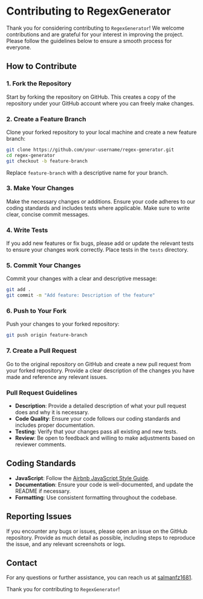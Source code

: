 # Contributing to RegexGenerator

Thank you for considering contributing to `RegexGenerator`! 
We welcome contributions and are grateful for your interest in improving the project. Please follow the guidelines below to ensure a smooth process for everyone.

## How to Contribute

### 1. Fork the Repository

Start by forking the repository on GitHub. This creates a copy of the repository under your GitHub account where you can freely make changes.

### 2. Create a Feature Branch

Clone your forked repository to your local machine and create a new feature branch:

```sh
git clone https://github.com/your-username/regex-generator.git
cd regex-generator
git checkout -b feature-branch
```

Replace `feature-branch` with a descriptive name for your branch.

### 3. Make Your Changes

Make the necessary changes or additions. Ensure your code adheres to our coding standards and includes tests where applicable. Make sure to write clear, concise commit messages.

### 4. Write Tests

If you add new features or fix bugs, please add or update the relevant tests to ensure your changes work correctly. Place tests in the `tests` directory.

### 5. Commit Your Changes

Commit your changes with a clear and descriptive message:

```sh
git add .
git commit -m "Add feature: Description of the feature"
```

### 6. Push to Your Fork

Push your changes to your forked repository:

```sh
git push origin feature-branch
```

### 7. Create a Pull Request

Go to the original repository on GitHub and create a new pull request from your forked repository. Provide a clear description of the changes you have made and reference any relevant issues.

### Pull Request Guidelines

- **Description**: Provide a detailed description of what your pull request does and why it is necessary.
- **Code Quality**: Ensure your code follows our coding standards and includes proper documentation.
- **Testing**: Verify that your changes pass all existing and new tests.
- **Review**: Be open to feedback and willing to make adjustments based on reviewer comments.

## Coding Standards

- **JavaScript**: Follow the [Airbnb JavaScript Style Guide](https://github.com/airbnb/javascript).
- **Documentation**: Ensure your code is well-documented, and update the README if necessary.
- **Formatting**: Use consistent formatting throughout the codebase.

## Reporting Issues

If you encounter any bugs or issues, please open an issue on the GitHub repository. Provide as much detail as possible, including steps to reproduce the issue, and any relevant screenshots or logs.

## Contact

For any questions or further assistance, you can reach us at [salmanfz1681](mailto:salmanfz1681@gmail.com).

Thank you for contributing to `RegexGenerator`!